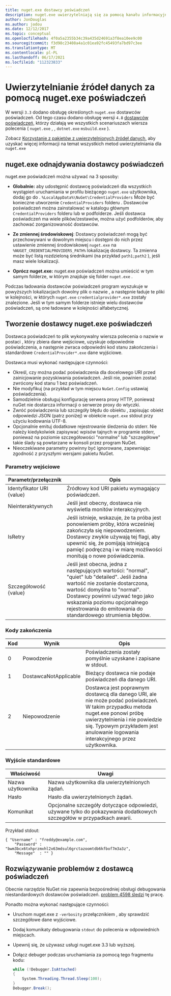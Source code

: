 ```yaml
---
title: nuget.exe dostawcy poświadczeń
description: nuget.exe uwierzytelniają się za pomocą kanału informacyjnego i są implementowane jako pliki wykonywalne wiersza polecenia zgodne z określonymi konwencjami.
author: JonDouglas
ms.author: jodou
ms.date: 12/12/2017
ms.topic: conceptual
ms.openlocfilehash: 4f0a5a2355b34c39a435d24691a3f8ea10ee9c00
ms.sourcegitcommit: f3d98c23408a4a1c01ea92fc45493fa7bd97c3ee
ms.translationtype: MT
ms.contentlocale: pl-PL
ms.lasthandoff: 06/17/2021
ms.locfileid: "112323833"
---
```

# <a name="authenticating-feeds-with-nugetexe-credential-providers"></a>Uwierzytelnianie źródeł danych za pomocą nuget.exe poświadczeń

W wersji `3.3` dodano obsługę określonych `nuget.exe` dostawców poświadczeń. Od tego czasu dodano obsługę wersji `4.8` [dostawców poświadczeń,](NuGet-Cross-Platform-Authentication-Plugin.md) którzy działają we wszystkich scenariuszach wiersza polecenia ( `nuget.exe` , , `dotnet.exe` `msbuild.exe` ).

Zobacz [Korzystanie z pakietów z uwierzytelnionych źródeł danych,](../../consume-packages/consuming-packages-authenticated-feeds.md#nugetexe) aby uzyskać więcej informacji na temat wszystkich metod uwierzytelniania dla `nuget.exe`

## <a name="nugetexe-credential-provider-discovery"></a>nuget.exe odnajdywania dostawcy poświadczeń

nuget.exe poświadczeń można używać na 3 sposoby:

- **Globalnie:** aby udostępnić dostawcę poświadczeń dla wszystkich wystąpień uruchamiania w profilu bieżącego `nuget.exe` użytkownika, dodaj go do . `%LocalAppData%\NuGet\CredentialProviders` Może być konieczne utworzenie `CredentialProviders` folderu . Dostawców poświadczeń można zainstalować w katalogu głównym `CredentialProviders`  folderu lub w podfolderze. Jeśli dostawca poświadczeń ma wiele plików/zestawów, można użyć podfolderów, aby zachować zorganizowaność dostawców.

- **Ze zmiennej środowiskowej**: Dostawcy poświadczeń mogą być przechowywani w dowolnym miejscu i dostępni do nich przez ustawienie zmiennej środowiskowej `nuget.exe` na `%NUGET_CREDENTIALPROVIDERS_PATH%` lokalizację dostawcy. Ta zmienna może być listą rozdzieloną średnikami (na przykład `path1;path2` ), jeśli masz wiele lokalizacji.

- **Oprócz nuget.exe:** nuget.exe poświadczeń można umieścić w tym samym folderze, w którym znajduje się folder `nuget.exe` .

Podczas ładowania dostawców poświadczeń program wyszukuje w powyższych lokalizacjach dowolny plik o nazwie , a następnie ładuje te pliki w kolejności, w których `nuget.exe` `credentialprovider*.exe` zostały znalezione. Jeśli w tym samym folderze istnieje wielu dostawców poświadczeń, są one ładowane w kolejności alfabetycznej.

## <a name="creating-a-nugetexe-credential-provider"></a>Tworzenie dostawcy nuget.exe poświadczeń

Dostawca poświadczeń to plik wykonywalny wiersza polecenia o nazwie w postaci , który zbiera dane wejściowe, uzyskuje odpowiednie poświadczenia, a następnie zwraca odpowiedni kod stanu zakończenia i standardowe `CredentialProvider*.exe` dane wyjściowe.

Dostawca musi wykonać następujące czynności:

- Określ, czy można podać poświadczenia dla docelowego URI przed zainicjowanie pozyskiwania poświadczeń. Jeśli nie, powinien zostać zwrócony kod stanu 1 bez poświadczeń.
- Nie modyfikuj (na przykład w tym miejscu `NuGet.Config` ustawiaj poświadczenia).
- Samodzielnie obsługuj konfigurację serwera proxy HTTP, ponieważ nuGet nie dostarcza informacji o serwerze proxy do wtyczki.
- Zwróć poświadczenia lub szczegóły błędu do obiektu , zapisując obiekt odpowiedzi JSON (patrz poniżej) w obiekcie `nuget.exe` stdout przy użyciu kodowania UTF-8.
- Opcjonalnie emituj dodatkowe rejestrowanie śledzenia do stderr. Nie należy kiedykolwiek zapisywać wpisów tajnych w programie stderr, ponieważ na poziomie szczegółowości "normalne" lub "szczegółowe" takie ślady są powtarzane w konsoli przez program NuGet.
- Nieoczekiwane parametry powinny być ignorowane, zapewniając zgodność z przyszłymi wersjami pakietu NuGet.

### <a name="input-parameters"></a>Parametry wejściowe

| Parametr/przełącznik |Opis|
|----------------|-----------|
| Identyfikator URI {value} | Źródłowy kod URI pakietu wymagający poświadczeń.|
| Nieinteraktywnych | Jeśli jest obecny, dostawca nie wyświetla monitów interakcyjnych. |
| IsRetry | Jeśli istnieje, wskazuje, że ta próba jest ponowieniem próby, która wcześniej zakończyła się niepowodzeniem. Dostawcy zwykle używają tej flagi, aby upewnić się, że pomijają istniejącą pamięć podręczną i w miarę możliwości monitują o nowe poświadczenia.|
| Szczegółowość {value} | Jeśli jest obecna, jedna z następujących wartości: "normal", "quiet" lub "detailed". Jeśli żadna wartość nie zostanie dostarczona, wartość domyślna to "normal". Dostawcy powinni używać tego jako wskazania poziomu opcjonalnego rejestrowania do emitowania do standardowego strumienia błędów. |

### <a name="exit-codes"></a>Kody zakończenia

| Kod |Wynik | Opis |
|----------------|-----------|-----------|
| 0 | Powodzenie | Poświadczenia zostały pomyślnie uzyskane i zapisane w stdout.|
| 1 | DostawcaNotApplicable | Bieżący dostawca nie podaje poświadczeń dla danego URI.|
| 2 | Niepowodzenie | Dostawca jest poprawnym dostawcą dla danego URI, ale nie może podać poświadczeń. W takim przypadku metoda nuget.exe ponowi próbę uwierzytelnienia i nie powiedzie się. Typowym przykładem jest anulowanie logowania interakcyjnego przez użytkownika. |

### <a name="standard-output"></a>Wyjście standardowe

| Właściwość |Uwagi|
|----------------|-----------|
| Nazwa użytkownika | Nazwa użytkownika dla uwierzytelnionych żądań.|
| Hasło | Hasło dla uwierzytelnionych żądań.|
| Komunikat | Opcjonalne szczegóły dotyczące odpowiedzi, używane tylko do pokazywania dodatkowych szczegółów w przypadkach awarii. |

Przykład stdout:

```
{ "Username" : "freddy@example.com",
    "Password" : "bwm3bcx6txhprzmxhl2x63mdsul6grctazoomtdb6kfbof7m3a3z",
    "Message"  : "" }
```

## <a name="troubleshooting-a-credential-provider"></a>Rozwiązywanie problemów z dostawcą poświadczeń

Obecnie narzędzie NuGet nie zapewnia bezpośredniej obsługi debugowania niestandardowych dostawców poświadczeń. [problem 4598 śledzi](https://github.com/NuGet/Home/issues/4598) tę pracę.

Ponadto można wykonać następujące czynności:

- Uruchom nuget.exe z `-verbosity` przełącznikiem , aby sprawdzić szczegółowe dane wyjściowe.
- Dodaj komunikaty debugowania `stdout` do polecenia w odpowiednich miejscach.
- Upewnij się, że używasz usługi nuget.exe 3.3 lub wyższej.
- Dołącz debuger podczas uruchamiania za pomocą tego fragmentu kodu:

    ```cs
    while (!Debugger.IsAttached)
    {
        System.Threading.Thread.Sleep(100);
    }
    Debugger.Break();
    ```
